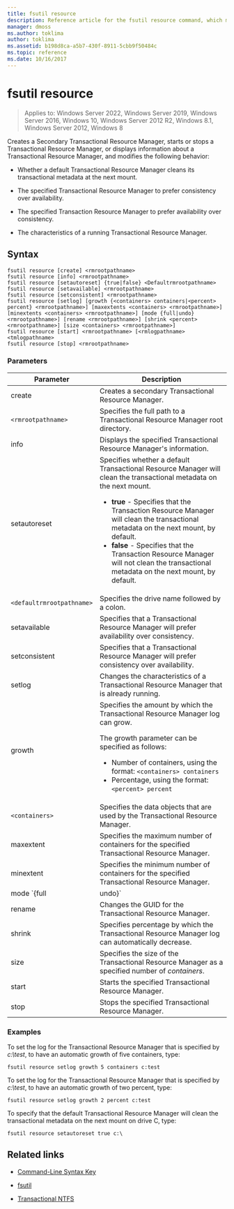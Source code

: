 ```yaml
---
title: fsutil resource
description: Reference article for the fsutil resource command, which manages a Transactional Resource Manager and its behavior.
manager: dmoss
ms.author: toklima
author: toklima
ms.assetid: b198d8ca-a5b7-430f-8911-5cbb9f50484c
ms.topic: reference
ms.date: 10/16/2017
---
```


# fsutil resource

>Applies to: Windows Server 2022, Windows Server 2019, Windows Server 2016, Windows 10, Windows Server 2012 R2, Windows 8.1, Windows Server 2012, Windows 8

Creates a Secondary Transactional Resource Manager, starts or stops a Transactional Resource Manager, or displays information about a Transactional Resource Manager, and modifies the following behavior:

- Whether a default Transactional Resource Manager cleans its transactional metadata at the next mount.

- The specified Transactional Resource Manager to prefer consistency over availability.

- The specified Transaction Resource Manager to prefer availability over consistency.

- The characteristics of a running Transactional Resource Manager.

## Syntax

```
fsutil resource [create] <rmrootpathname>
fsutil resource [info] <rmrootpathname>
fsutil resource [setautoreset] {true|false} <Defaultrmrootpathname>
fsutil resource [setavailable] <rmrootpathname>
fsutil resource [setconsistent] <rmrootpathname>
fsutil resource [setlog] [growth {<containers> containers|<percent> percent} <rmrootpathname>] [maxextents <containers> <rmrootpathname>] [minextents <containers> <rmrootpathname>] [mode {full|undo} <rmrootpathname>] [rename <rmrootpathname>] [shrink <percent> <rmrootpathname>] [size <containers> <rmrootpathname>]
fsutil resource [start] <rmrootpathname> [<rmlogpathname> <tmlogpathname>
fsutil resource [stop] <rmrootpathname>
```

### Parameters

| Parameter | Description |
| --------- | ----------- |
| create | Creates a secondary Transactional Resource Manager. |
| `<rmrootpathname>` | Specifies the full path to a Transactional Resource Manager root directory. |
| info | Displays the specified Transactional Resource Manager's information. |
| setautoreset | Specifies whether a default Transactional Resource Manager will clean the transactional metadata on the next mount.<ul><li>**true** - Specifies that the Transaction Resource Manager will clean the transactional metadata on the next mount, by default.</li><li>**false** - Specifies that the Transaction Resource Manager will not clean the transactional metadata on the next mount, by default. |
| `<defaultrmrootpathname>` | Specifies the drive name followed by a colon. |
| setavailable | Specifies that a Transactional Resource Manager will prefer availability over consistency. |
| setconsistent | Specifies that a Transactional Resource Manager will prefer consistency over availability. |
| setlog | Changes the characteristics of a Transactional Resource Manager that is already running. |
| growth | Specifies the amount by which the Transactional Resource Manager log can grow.<p>The growth parameter can be specified as follows:<ul><li>Number of containers, using the format: `<containers> containers`</li><li>Percentage, using the format: `<percent> percent`</li></ul> |
| `<containers>` | Specifies the data objects that are used by the Transactional Resource Manager. |
| maxextent | Specifies the maximum number of containers for the specified Transactional Resource Manager. |
| minextent | Specifies the minimum number of containers for the specified Transactional Resource Manager. |
| mode `{full|undo}` | Specifies whether all transactions are logged ( **full**) or only rolled back events are logged (**undo**). |
| rename | Changes the GUID for the Transactional Resource Manager. |
| shrink | Specifies percentage by which the Transactional Resource Manager log can automatically decrease. |
| size | Specifies the size of the Transactional Resource Manager as a specified number of *containers*. |
| start | Starts the specified Transactional Resource Manager. |
| stop | Stops the specified Transactional Resource Manager. |

### Examples

To set the log for the Transactional Resource Manager that is specified by *c:\test*, to have an automatic growth of five containers, type:

```
fsutil resource setlog growth 5 containers c:test
```

To set the log for the Transactional Resource Manager that is specified by *c:\test*, to have an automatic growth of two percent, type:

```
fsutil resource setlog growth 2 percent c:test
```

To specify that the default Transactional Resource Manager will clean the transactional metadata on the next mount on drive C, type:

```
fsutil resource setautoreset true c:\
```

## Related links

- [Command-Line Syntax Key](command-line-syntax-key.md)

- [fsutil](fsutil.md)

- [Transactional NTFS](/previous-versions/windows/it-pro/windows-server-2008-r2-and-2008/cc730726(v=ws.10))
